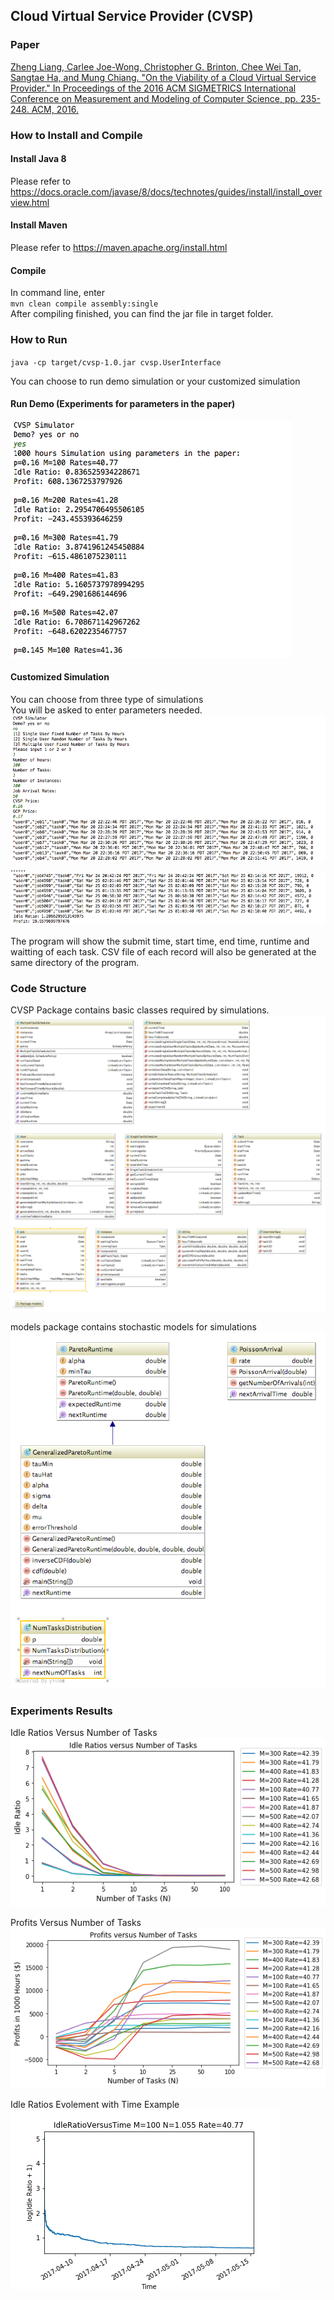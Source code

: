 ## Cloud Virtual Service Provider (CVSP)
### Paper  
[Zheng Liang, Carlee Joe-Wong, Christopher G. Brinton, Chee Wei Tan, Sangtae Ha, and Mung Chiang. "On the Viability of a Cloud Virtual Service Provider." In Proceedings of the 2016 ACM SIGMETRICS International Conference on Measurement and Modeling of Computer Science, pp. 235-248. ACM, 2016.](http://www.princeton.edu/~liangz/paper/CVSP_SIGMETRICS.pdf)  
### How to Install and Compile
#### Install Java 8  
Please refer to https://docs.oracle.com/javase/8/docs/technotes/guides/install/install_overview.html  

#### Install Maven  
Please refer to https://maven.apache.org/install.html

#### Compile  
In command line, enter  
`mvn clean compile assembly:single`  
After compiling finished, you can find the jar file in target folder.

### How to Run  
`java -cp target/cvsp-1.0.jar cvsp.UserInterface`  

You can choose to run demo simulation or your customized simulation
#### Run Demo (Experiments for parameters in the paper)

![Image of demo](images/demo.png)

#### Customized Simulation  
You can choose from three type of simulations  
You will be asked to enter parameters needed.
![Image of Customized Simulation](images/singleUserFixedNumTasks1.png)  
......
![Image of Customized Simulation2](images/singleUserFixedNumTasks2.png)

The program will show the submit time, start time, end time, runtime and waitting of each task.
CSV file of each record will also be generated at the same directory of the program.

### Code Structure
CVSP Package contains basic classes required by simulations.  
![Image of Code Structure](images/diagram.png)  

models package contains stochastic models for simulations  
![Image of Code Structure](images/model-diagram.png)  

### Experiments Results  

Idle Ratios Versus Number of Tasks  
![Image of Experiments](images/Idle%20Ratios%20versus%20Number%20of%20Tasks.png)  

Profits Versus Number of Tasks  
![Image of Experiments](images/Profits%20versus%20Number%20of%20Tasks.png)  

Idle Ratios Evolement with Time Example  
![Image of Experiments](images/IdleRatio-Time%20Plots/IdleRatioVersusTime%20M=100%20N=1.055%20Rate=40.77.png)  
